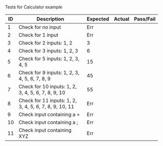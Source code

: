 Tests for Calculator example

| ID | Description  | Expected | Actual | Pass/Fail |
| --- | --- | --- | --- | --- |
| 1 | Check for no input | Err | | |
| 2 | Check for 1 input | Err | | |
| 3 | Check for 2 inputs: 1, 2 | 3 | | |
| 4 | Check for 3 inputs: 1, 2, 3 | 6 | | |
| 5 | Check for 5 inputs: 1, 2, 3, 4, 5 | 15 | | |
| 6 | Check for 9 inputs: 1, 2, 3, 4, 5, 6, 7, 8, 9 | 45 | | |
| 7 | Check for 10 inputs: 1, 2, 3, 4, 5, 6, 7, 8, 9, 10 | 55 | | |
| 8 | Check for 11 inputs: 1, 2, 3, 4, 5, 6, 7, 8, 9, 10, 11 | Err | | |
| 9 | Check input containing a + | Err | | |
| 10 | Check input containing a ; | Err | | |
| 11 | Check input containing XYZ | Err | | |